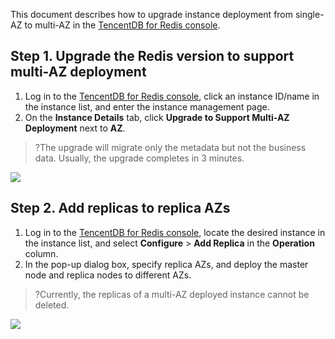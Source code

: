 This document describes how to upgrade instance deployment from single-AZ to multi-AZ in the [TencentDB for Redis console](https://intl.cloud.tencent.com/document/product/239/39812).

## Step 1. Upgrade the Redis version to support multi-AZ deployment
1. Log in to the [TencentDB for Redis console](https://console.cloud.tencent.com/redis), click an instance ID/name in the instance list, and enter the instance management page.
2. On the **Instance Details** tab, click **Upgrade to Support Multi-AZ Deployment** next to **AZ**.
>?The upgrade will migrate only the metadata but not the business data. Usually, the upgrade completes in 3 minutes.
>
![](https://main.qcloudimg.com/raw/524e7c466ce7f226e30fd39da05fe09a.png)

## Step 2. Add replicas to replica AZs
1. Log in to the [TencentDB for Redis console](https://console.cloud.tencent.com/redis), locate the desired instance in the instance list, and select **Configure** > **Add Replica** in the **Operation** column.
2. In the pop-up dialog box, specify replica AZs, and deploy the master node and replica nodes to different AZs.
>?Currently, the replicas of a multi-AZ deployed instance cannot be deleted.
>
![](https://main.qcloudimg.com/raw/e7ded5e0331bc5630283cfdf5eb55b8f.png)
